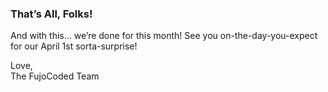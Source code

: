 ### That’s All, Folks\!

And with this… we’re done for this month\! See you on-the-day-you-expect for our
April 1st sorta-surprise\!

Love,  
The FujoCoded Team
